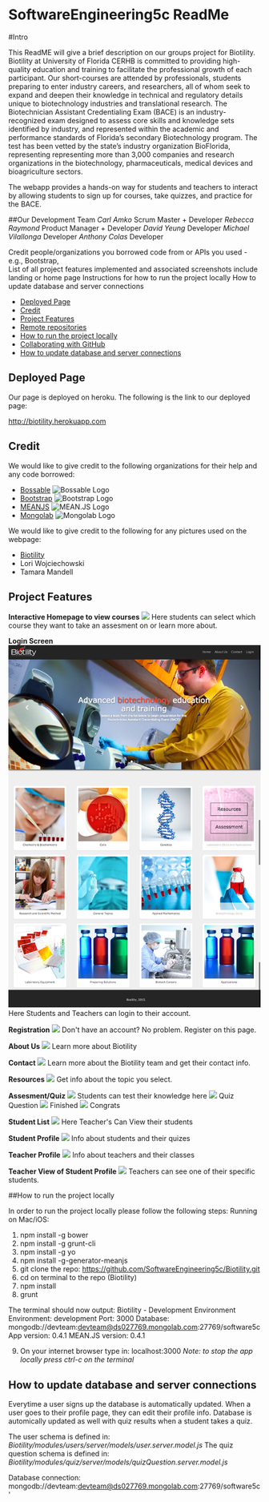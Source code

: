 # SoftwareEngineering5c  ReadMe

#Intro

This ReadME will give a brief description on our groups project for Biotility. 
Biotility at University of Florida CERHB is committed to providing high-quality education and training to facilitate the professional growth of each participant. Our short-courses are attended by professionals, students preparing to enter industry careers, and researchers, all of whom seek to expand and deepen their knowledge in technical and regulatory details unique to biotechnology industries and translational research. The Biotechnician Assistant Credentialing Exam (BACE) is an industry-recognized exam designed to assess core skills and knowledge sets identified by industry, and represented within the academic and performance standards of Florida’s secondary Biotechnology program. The test has been vetted by the state’s industry organization BioFlorida, representing representing more than 3,000 companies and research organizations in the biotechnology, pharmaceuticals, medical devices and bioagriculture sectors. 


The webapp provides a hands-on way for students and teachers to interact by allowing students to sign up for courses, take quizzes, and practice for the BACE. 

##Our Development Team
*Carl Amko* Scrum Master + Developer
*Rebecca Raymond* Product Manager + Developer
*David Yeung* Developer
*Michael Vilallonga* Developer
*Anthony Colas* Developer


Credit people/organizations you borrowed code from  or APIs you used - e.g., Bootstrap,  
List of all project features implemented and associated screenshots
include landing or home page
Instructions for how to run the project locally
How to update database and server connections

* [Deployed Page](#deployed-page)
* [Credit](#credit)
* [Project Features](#project-features)
* [Remote repositories](#remote-repositories)
* [How to run the project locally](#how-to-run-the-project-locally)
* [Collaborating with GitHub](#collaborating-with-github)
* [How to update database and server connections](#how-to-update-database-and-server-connections)


## Deployed Page

Our page is deployed on heroku. The following is the link to our deployed page:

http://biotility.herokuapp.com

## Credit

We would like to give credit to the following organizations for their help and any code borrowed:

- [Bossable](http://www.bossable.com)
![Bossable Logo](http://www.bossable.com/wp-content/uploads/2014/09/bossable-logo.jpg)
- [Bootstrap](http://getbootstrap.com)
![Bootstrap Logo](http://www.w3schools.com/bootstrap/bs.png)
- [MEANJS](http://meanjs.org)
![MEAN.JS Logo](http://meanjs.org/img/logo-small.png)
- [Mongolab](https://mongolab.com)
![Mongolab Logo](https://s3.amazonaws.com/awsmp-logos/MongoLab-Logo-OnWhite.jpg)

We would like to give credit to the following for any pictures used on the webpage:

- [Biotility](http://biotility.research.ufl.edu)
- Lori Wojciechowski
- Tamara Mandell



## Project Features
**Interactive Homepage to view courses**
![](tutorial_img/clone_fork_diagram.jpg)
Here students can select which course they want to take an assesment on or learn more about.

**Login Screen**
![](imgs/homepage.png)
Here Students and Teachers can login to their account.

**Registration**
![](tutorial_img/clone_fork_diagram.jpg)
Don't have an account? No problem. Register on this page.

**About Us**
![](tutorial_img/clone_fork_diagram.jpg)
Learn more about Biotility

**Contact**
![](tutorial_img/clone_fork_diagram.jpg)
Learn more about the Biotility team and get their contact info.

**Resources**
![](tutorial_img/clone_fork_diagram.jpg)
Get info about the topic you select.

**Assesment/Quiz**
![](tutorial_img/clone_fork_diagram.jpg)
Students can test their knowledge here
![](tutorial_img/clone_fork_diagram.jpg)
Quiz Question
![](tutorial_img/clone_fork_diagram.jpg)
Finished
![](tutorial_img/clone_fork_diagram.jpg)
Congrats

**Student List**
![](tutorial_img/clone_fork_diagram.jpg)
Here Teacher's Can View their students

**Student Profile**
![](tutorial_img/clone_fork_diagram.jpg)
Info about students and their quizes

**Teacher Profile**
![](tutorial_img/clone_fork_diagram.jpg)
Info about teachers and their classes

**Teacher View of Student Profile**
![](tutorial_img/clone_fork_diagram.jpg)
Teachers can see one of their specific students.

##How to run the project locally

In order to run the project locally please follow the following steps:
Running on Mac/iOS:
1. npm install -g bower
2. npm install -g grunt-cli
3. npm install -g yo
4. npm install -g-generator-meanjs
5. git clone the repo: https://github.com/SoftwareEngineering5c/Biotility.git
6. cd on terminal to the repo (Biotility)
7. npm install 
8. grunt

The terminal should now output:
 Biotility - Development Environment
    Environment:			development
    Port:				3000
    Database:				mongodb://devteam:devteam@ds027769.mongolab.com:27769/software5c
    App version:			0.4.1
    MEAN.JS version:			0.4.1

 9. On your internet browser type in: localhost:3000 
 *Note: to stop the app locally press ctrl-c on the terminal*

    
## How to update database and server connections
Everytime a user signs up the database is automatically updated.
When a user goes to their profile page, they can edit their profile info.
Database is automically updated as well with quiz results when a student takes a quiz.

The user schema is defined in:
*Biotility/modules/users/server/models/user.server.model.js*
The quiz question schema is defined in:
*Biotility/modules/quiz/server/models/quizQuestion.server.model.js*

Database connection: 
mongodb://devteam:devteam@ds027769.mongolab.com:27769/software5c'







